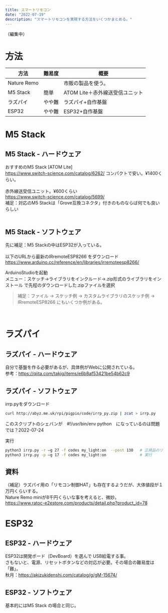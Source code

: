 ```yaml
---
title: スマートリモコン
date: "2022-07-19"
description: "スマートリモコンを実現する方法をいくつかまとめる。"
---
```

（編集中）

# 方法
| 方法 | 難易度 | 概要 |
| ---- | ---- | ---- |
| Nature Remo |  | 市販の製品を使う。 |
| M5 Stack  | 簡単 | ATOM Lite＋赤外線送受信ユニット |
| ラズパイ  | やや難 | ラズパイ+自作基盤 |
| ESP32 | やや難 | ESP32+自作基盤 |


# M5 Stack
## M5 Stack - ハードウェア
おすすめのM5 Stack [ATOM Lite]<br/>
https://www.switch-science.com/catalog/6262/
コンパクトで安い。¥1400くらい。<br/>
<br/>
赤外線送受信ユニット。¥600くらい<br/>
https://www.switch-science.com/catalog/5699/<br/>
補足：対応のM5 Stackは「Grove互換コネクタ」付きのものならば何でも良いらしい<br/>
<br/>
## M5 Stack - ソフトウェア
先に補足：M5 Stackの中はESP32が入っている。<br/>
<br/>
以下のURLから最新のIRremoteESP8266 をダウンロード<br/>
https://www.arduino.cc/reference/en/libraries/irremoteesp8266/

ArduinoStudioを起動<br/>
メニュー：スケッチ→ライブラリをインクルード→.zip形式のライブラリをインストール で先程のダウンロードした.zipファイルを選択

> 補足：ファイル → スケッチ例 → カスタムライブラリのスケッチ例 → IRremoteESP8266 にもいくつか例がある。

<br/>

# ラズパイ
## ラズパイ - ハードウェア
自分で基盤を作る必要があるが、具体例がWebに公開されている。<br/>
参考：https://qiita.com/takjg/items/e6b8af53421be54b62c9

## ラズパイ - ソフトウェア

irrp.pyをダウンロード
```bash
curl http://abyz.me.uk/rpi/pigpio/code/irrp_py.zip | zcat > irrp.py
```
このスクリプトのシェバンが　#!/usr/bin/env python　になっているのは問題では？2022-07-24

実行
```bash
python3 irrp.py -r –g 27 -f codes my_light:on  --post 130	# 正規品のリモコン信号を学習	--post は省略可能
python3 irrp.py -p –g 17 -f codes my_light:on		        # 実行
```

## 資料

（補足）ラズパイ用の「リモコン制御HAT」も存在するようだが、大体値段が１万円くらいする。<br/>
Nature Remo miniが8千円くらいな事を考えると、微妙。<br/>
https://www.ratoc-e2estore.com/products/detail.php?product_id=78<br/>


# ESP32
## ESP32 - ハードウェア
ESP32は開発ボード（DevBoard）を選んで USB給電する事。<br/>
さもないと、電源、リセットボタンなどの対応が必要。その場合の難易度は「難」。<br/>
秋月：https://akizukidenshi.com/catalog/g/gM-15674/<br/>

## ESP32 - ソフトウェア
基本的にはM5 Stack の場合と同じ。
